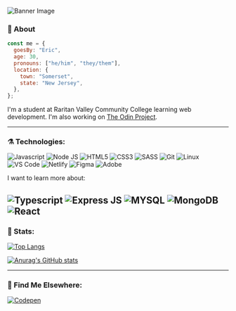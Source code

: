 ![Banner Image](https://user-images.githubusercontent.com/90017825/150698770-a790f26e-d9e9-4d73-b2f6-27fdbf7fb506.png)


### 🧙 About

```javascript
const me = {
  goesBy: "Eric",
  age: 30,
  pronouns: ["he/him", "they/them"],
  location: {
    town: "Somerset",
    state: "New Jersey",
  },
};
```

I'm a student at Raritan Valley Community College learning web development. I'm also working on [The Odin Project](https://www.theodinproject.com/).

---

### ⚗️ Technologies:
![Javascript](https://img.shields.io/badge/JavaScript-323330?style=for-the-badge&logo=javascript&logoColor=F7DF1E)
![Node JS](https://img.shields.io/badge/Node.js-339933?style=for-the-badge&logo=nodedotjs&logoColor=white)
![HTML5](https://img.shields.io/badge/HTML5-E34F26?style=for-the-badge&logo=html5&logoColor=white)
![CSS3](https://img.shields.io/badge/CSS3-1572B6?style=for-the-badge&logo=css3&logoColor=white)
![SASS](https://img.shields.io/badge/Sass-CC6699?style=for-the-badge&logo=sass&logoColor=white)
![Git](https://img.shields.io/badge/GIT-E44C30?style=for-the-badge&logo=git&logoColor=white)
![Linux](https://img.shields.io/badge/Linux-FCC624?style=for-the-badge&logo=linux&logoColor=black)
![VS Code](https://img.shields.io/badge/Visual_Studio_Code-0078D4?style=for-the-badge&logo=visual%20studio%20code&logoColor=white)
![Netlify](https://img.shields.io/badge/Netlify-00C7B7?style=for-the-badge&logo=netlify&logoColor=white)
![Figma](https://img.shields.io/badge/Figma-F24E1E?style=for-the-badge&logo=figma&logoColor=white)
![Adobe](https://img.shields.io/badge/Adobe%20Creative%20Cloud-DA1F26?style=for-the-badge&logo=Adobe%20Creative%20Cloud&logoColor=white)

I want to learn more about:

![Typescript](https://img.shields.io/badge/TypeScript-007ACC?style=for-the-badge&logo=typescript&logoColor=white)
![Express JS](https://img.shields.io/badge/Express.js-000000?style=for-the-badge&logo=express&logoColor=white)
![MYSQL](https://img.shields.io/badge/MySQL-005C84?style=for-the-badge&logo=mysql&logoColor=white)
![MongoDB](https://img.shields.io/badge/MongoDB-4EA94B?style=for-the-badge&logo=mongodb&logoColor=white)
![React](https://img.shields.io/badge/React-20232A?style=for-the-badge&logo=react&logoColor=61DAFB)
---

### 🔮 Stats:

[![Top Langs](https://github-readme-stats.vercel.app/api/top-langs/?username=ericbrown8787&layout=compact&theme=jolly)](https://github.com/anuraghazra/github-readme-stats)

[![Anurag's GitHub stats](https://github-readme-stats.vercel.app/api?username=ericbrown8787&show_icons=true&theme=cobalt)](https://github.com/anuraghazra/github-readme-stats)

---

### 🐇 Find Me Elsewhere:

[![Codepen](https://img.shields.io/badge/Codepen-000000?style=for-the-badge&logo=codepen&logoColor=white)](https://codepen.io/ericbrown8787)
